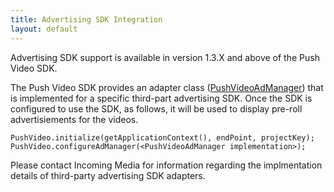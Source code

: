 ```yaml
---
title: Advertising SDK Integration
layout: default 
---
```


Advertising SDK support is available in version 1.3.X and above of the Push Video SDK.

The Push Video SDK provides an adapter class ([PushVideoAdManager](http://incoming-inc.github.io/android-template-app/apidocs-1.3/com/incoming/pvnsdk/PushVideoAdManager.html)) that is implemented for a specific third-part advertising SDK. Once the SDK is configured to use the SDK, as follows, it will be used to display pre-roll advertisiements for the videos.

    PushVideo.initialize(getApplicationContext(), endPoint, projectKey);
    PushVideo.configureAdManager(<PushVideoAdManager implementation>);


Please contact Incoming Media for information regarding the implmentation details of third-party advertising SDK adapters.



